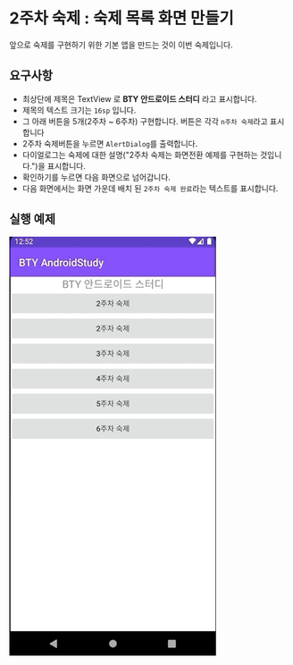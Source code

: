 # 2주차 숙제 : 숙제 목록 화면 만들기

앞으로 숙제를 구현하기 위한 기본 앱을 만드는 것이 이번 숙제입니다.

## 요구사항

- 최상단에 제목은 TextView 로 **BTY 안드로이드 스터디** 라고 표시합니다.
- 제목의 텍스트 크기는 `16sp` 입니다.
- 그 아래 버튼을 5개(2주차 ~ 6주차) 구현합니다. 버튼은 각각 `n주차 숙제`라고 표시합니다
- 2주차 숙제버튼을 누르면 `AlertDialog`를 출력합니다. 
- 다이얼로그는 숙제에 대한 설명("2주차 숙제는 화면전환 예제를 구현하는 것입니다.")을 표시합니다.
- 확인하기를 누르면 다음 화면으로 넘어갑니다.
- 다음 화면에서는 화면 가운데 배치 된 `2주차 숙제 완료`라는 텍스트를 표시합니다.

## 실행 예제

![숙제 예제화면](example.gif)